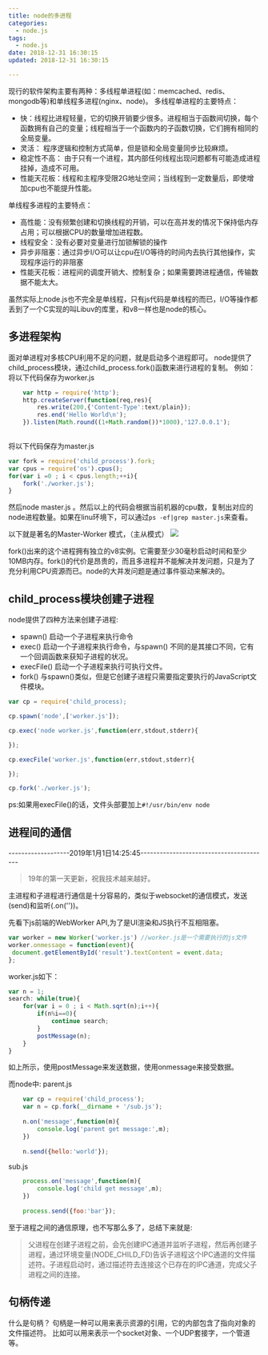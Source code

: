 ```yaml
---
title: node的多进程
categories:
  - node.js
tags:
  - node.js
date: 2018-12-31 16:30:15
updated: 2018-12-31 16:30:15

---
```

现行的软件架构主要有两种：多线程单进程(如：memcached、redis、mongodb等)和单线程多进程(nginx、node)。
多线程单进程的主要特点：

- 快：线程比进程轻量，它的切换开销要少很多。进程相当于函数间切换，每个函数拥有自己的变量；线程相当于一个函数内的子函数切换，它们拥有相同的全局变量。
- 灵活： 程序逻辑和控制方式简单，但是锁和全局变量同步比较麻烦。
- 稳定性不高： 由于只有一个进程，其内部任何线程出现问题都有可能造成进程挂掉，造成不可用。
- 性能天花板：线程和主程序受限2G地址空间；当线程到一定数量后，即使增加cpu也不能提升性能。

单线程多进程的主要特点：

- 高性能：没有频繁创建和切换线程的开销，可以在高并发的情况下保持低内存占用；可以根据CPU的数量增加进程数。
- 线程安全：没有必要对变量进行加锁解锁的操作
- 异步非阻塞：通过异步I/O可以让cpu在I/O等待的时间内去执行其他操作，实现程序运行的非阻塞
- 性能天花板：进程间的调度开销大、控制复杂；如果需要跨进程通信，传输数据不能太大。

虽然实际上node.js也不完全是单线程，只有js代码是单线程的而已，I/O等操作都丢到了一个C实现的叫Libuv的库里，和v8一样也是node的核心。

## 多进程架构
面对单进程对多核CPU利用不足的问题，就是启动多个进程即可。
node提供了child_process模块，通过child_process.fork()函数来进行进程的复制。
例如：
将以下代码保存为worker.js
```js
	var http = require('http');
	http.createServer(function(req,res){
		res.write(200,{'Content-Type':text/plain});
		res.end('Hello World\n');
	}).listen(Math.round((1+Math.random())*1000),'127.0.0.1');
	
```
将以下代码保存为master.js
```js
var fork = require('child_process').fork;
var cpus = require('os').cpus();
for(var i =0 ; i < cpus.length;++i){
	fork('./worker.js');
}
```
然后node master.js 。然后以上的代码会根据当前机器的cpu数，复制出对应的node进程数量。如果在linu环境下，可以通过`ps -ef|grep master.js`来查看。

以下就是著名的Master-Worker 模式，（主从模式）
![](https://blog-1301153828.cos.ap-shanghai.myqcloud.com/child_process.png)

fork()出来的这个进程拥有独立的v8实例。它需要至少30毫秒启动时间和至少10MB内存。fork()的代价是昂贵的，而且多进程并不能解决并发问题，只是为了充分利用CPU资源而已。node的大并发问题是通过事件驱动来解决的。

## child_process模块创建子进程
node提供了四种方法来创建子进程:
- spawn() 启动一个子进程来执行命令
- exec() 启动一个子进程来执行命令，与spawn() 不同的是其接口不同，它有一个回调函数来获知子进程的状况。
- execFile() 启动一个子进程来执行可执行文件。
- fork() 与spawn()类似，但是它创建子进程只需要指定要执行的JavaScript文件模块。

```js
var cp = require('child_process);

cp.spawn('node',['worker.js']);

cp.exec('node worker.js',function(err,stdout,stderr){

});

cp.execFile('worker.js',function(err,stdout,stderr){

});

cp.fork('./worker.js');
```
ps:如果用execFile()的话，文件头部要加上`#!/usr/bin/env node`
<!--more-->
## 进程间的通信
-------------------2019年1月1日14:25:45----------------------------------------
>19年的第一天更新，祝我技术越来越好。

主进程和子进程进行通信是十分容易的，类似于websocket的通信模式，发送(send)和监听(.on(''))。

先看下js前端的WebWorker API,为了是UI渲染和JS执行不互相阻塞。
```js
var worker = new Worker('worker.js') //worker.js是一个需要执行的js文件
worker.onmessage = function(event){
 document.getElementById('result').textContent = event.data;
};

```
worker.js如下：
```js
var n = 1;
search: while(true){
	for(var i = 0 ; i < Math.sqrt(n);i++){
		if(n%i==0){
			continue search;
		}
		postMessage(n);
	}
}
```
如上所示，使用postMessage来发送数据，使用onmessage来接受数据。

而node中:
parent.js
```js
	var cp = require('child_process');
	var n = cp.fork(__dirname + '/sub.js');
	
	n.on('message',function(m){
		console.log('parent get message:',m);
	})
	
	n.send({hello:'world'});
```
sub.js
```js
	process.on('message',function(m){
		console.log('child get message',m);
	})
	
	process.send({foo:'bar'});
```
至于进程之间的通信原理，也不写那么多了，总结下来就是:
> 父进程在创建子进程之前，会先创建IPC通道并监听子进程，然后再创建子进程，通过环境变量(NODE_CHILD_FD)告诉子进程这个IPC通道的文件描述符。子进程启动时，通过描述符去连接这个已存在的IPC通道，完成父子进程之间的连接。

## 句柄传递
什么是句柄？
句柄是一种可以用来表示资源的引用，它的内部包含了指向对象的文件描述符。 比如可以用来表示一个socket对象、一个UDP套接字，一个管道等。
